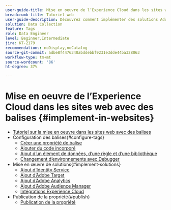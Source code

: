 ```yaml
---
user-guide-title: Mise en oeuvre de l’Experience Cloud dans les sites web avec des balises
breadcrumb-title: Tutoriel web
user-guide-description: Découvrez comment implémenter des solutions Adobe Experience Cloud sur un site web avec des balises.
solution: Data Collection
feature: Tags
role: Data Engineer
level: Beginner,Intermediate
jira: KT-2179
recommendations: noDisplay,noCatalog
source-git-commit: adbe8f4476340abddebbf9231e3dde44ba328063
workflow-type: tm+mt
source-wordcount: '86'
ht-degree: 37%

---
```



# Mise en oeuvre de l’Experience Cloud dans les sites web avec des balises {#implement-in-websites}

+ [Tutoriel sur la mise en oeuvre dans les sites web avec des balises](overview.md)
+ Configuration des balises{#configure-tags}
   + [Créer une propriété de balise](create-a-property.md)
   + [Ajouter du code incorporé](add-embed-code.md)
   + [Ajout d’un élément de données, d’une règle et d’une bibliothèque](add-data-elements-rules.md)
   + [Changement d’environnements avec Debugger](switch-environments.md)
+ Mise en œuvre de solutions{#implement-solutions}
   + [Ajout d’Identity Service](id-service.md)
   + [Ajout d’Adobe Target](target.md)
   + [Ajout d’Adobe Analytics](analytics.md)
   + [Ajout d’Adobe Audience Manager](audience-manager.md)
   + [Intégrations Experience Cloud](integrations.md)
+ Publication de la propriété{#publish}
   + [Publication de la propriété](publish.md)
